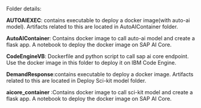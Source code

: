 Folder details: <br>

**AUTOAIEXEC**: contains executable to deploy a docker image(with auto-ai model). Artifacts related to this are located in AutoAIContainer folder. <br>

**AutoAIContainer**: Contains docker image to call auto-ai model and create a flask app. A notebook to deploy the docker image on SAP AI Core. <br>

**CodeEngineVB**: Dockerfile and python script to call sap ai core endpoint. Use the docker image in this folder to deploy it on IBM Code Engine. <br>

**DemandResponse**:contains executable to deploy a docker image. Artifacts related to this are located in Deploy Sci-kit model folder. <br>

**aicore_container** :Contains docker image to call sci-kit model and create a flask app. A notebook to deploy the docker image on SAP AI Core. <br>
